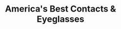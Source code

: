 ---
title: "America's Best Contacts & Eyeglasses"
url: /bolingbrook/americas-best-contacts-und-eyeglasses/
shop: Optiker
---